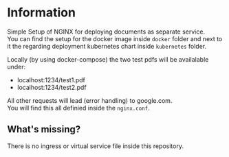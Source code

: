 # Information

Simple Setup of NGINX for deploying documents as separate service.  
You can find the setup for the docker image inside `docker` folder and next to it the regarding deployment kubernetes chart inside `kubernetes` folder.

Locally (by using docker-compose) the two test pdfs will be availalable under: 
- localhost:1234/test1.pdf
- localhost:1234/test2.pdf

All other requests will lead (error handling) to google.com.  
You will find this all definied inside the `nginx.conf`. 


## What's missing?

There is no ingress or virtual service file inside this repository. 